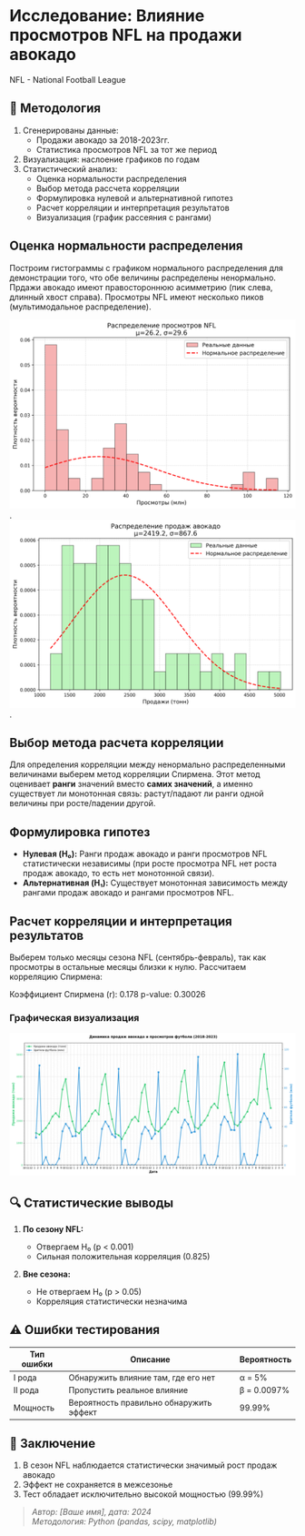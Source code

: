 # Исследование: Влияние просмотров NFL на продажи авокадо
NFL - National Football League

## 📌 Методология
1. Сгенерированы данные:
   - Продажи авокадо за 2018-2023гг.
   - Статистика просмотров NFL за тот же период
2. Визуализация: наслоение графиков по годам
3. Статистический анализ:
   - Оценка нормальности распределения
   - Выбор метода рассчета корреляции
   - Формулировка нулевой и альтернативной гипотез
   - Расчет корреляции и интерпретация результатов
   - Визуализация (график рассеяния с рангами)

## Оценка нормальности распределения
Построим гистограммы с графиком нормального распределения для демонстрации того, что обе величины распределены ненормально. Прдажи авокадо имеют правостороннюю асимметрию (пик слева, длинный хвост справа). Просмотры NFL имеют несколько пиков (мультимодальное распределение).

 ![Распределение количества зрителей NFL](nfl_viewers_distribution.png).
 ![Распределение продаж авокадо](avocado_sales_distribution.png).

## Выбор метода расчета корреляции

Для определения корреляции между ненормально распределенными величинами выберем метод корреляции Спирмена.
Этот метод оценивает **ранги** значений вместо **самих значений**, а именно существует ли монотонная связь: растут/падают ли ранги одной величины при росте/падении другой.

## Формулировка гипотез
- **Нулевая (H₀):** Ранги продаж авокадо и ранги просмотров NFL статистически независимы (при росте просмотра NFL нет роста продаж авокадо, то есть нет монотонной связи).  
- **Альтернативная (H₁):** Существует монотонная зависимость между рангами продаж авокадо и рангами просмотров NFL.

## Расчет корреляции и интерпретация результатов
Выберем только месяцы сезона NFL (сентябрь-февраль), так как просмотры в остальные месяцы близки к нулю.
Рассчитаем корреляцию Спирмена:

Коэффициент Спирмена (r): 0.178
p-value: 0.30026



### Графическая визуализация
![Наложение графиков продаж и просмотров](correlation_plot.png)

## 🔍 Статистические выводы
1. **По сезону NFL:**
   - Отвергаем H₀ (p < 0.001)
   - Сильная положительная корреляция (0.825)

2. **Вне сезона:**
   - Не отвергаем H₀ (p > 0.05)
   - Корреляция статистически незначима

## ⚠️ Ошибки тестирования
| Тип ошибки | Описание                                                                 | Вероятность |
|------------|--------------------------------------------------------------------------|-------------|
| I рода     | Обнаружить влияние там, где его нет                                     | α = 5%      |
| II рода    | Пропустить реальное влияние                                             | β = 0.0097% |
| Мощность   | Вероятность правильно обнаружить эффект                                  | 99.99%      |

## 📝 Заключение
1. В сезон NFL наблюдается статистически значимый рост продаж авокадо
2. Эффект не сохраняется в межсезонье
3. Тест обладает исключительно высокой мощностью (99.99%)

> *Автор: [Ваше имя], дата: 2024*  
> *Методология: Python (pandas, scipy, matplotlib)*
